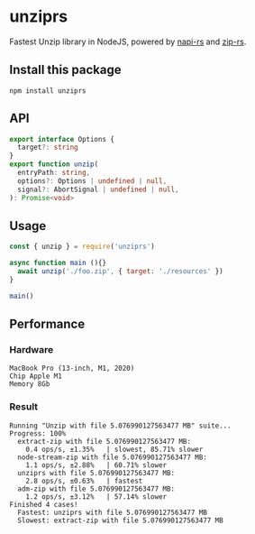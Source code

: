 # unziprs

Fastest Unzip library in NodeJS, powered by [napi-rs](https://napi.rs) and [zip-rs](https://github.com/zip-rs/zip).

## Install this package

```
npm install unziprs
```

## API

```ts
export interface Options {
  target?: string
}
export function unzip(
  entryPath: string,
  options?: Options | undefined | null,
  signal?: AbortSignal | undefined | null,
): Promise<void>
```

## Usage

```js
const { unzip } = require('unziprs')

async function main (){}
  await unzip('./foo.zip', { target: './resources' })
}

main()
```

## Performance

### Hardware

```
MacBook Pro (13-inch, M1, 2020)
Chip Apple M1
Memory 8Gb
```

### Result

```
Running "Unzip with file 5.076990127563477 MB" suite...
Progress: 100%
  extract-zip with file 5.076990127563477 MB:
    0.4 ops/s, ±1.35%   | slowest, 85.71% slower
  node-stream-zip with file 5.076990127563477 MB:
    1.1 ops/s, ±2.88%   | 60.71% slower
  unziprs with file 5.076990127563477 MB:
    2.8 ops/s, ±0.63%   | fastest
  adm-zip with file 5.076990127563477 MB:
    1.2 ops/s, ±3.12%   | 57.14% slower
Finished 4 cases!
  Fastest: unziprs with file 5.076990127563477 MB
  Slowest: extract-zip with file 5.076990127563477 MB
```
